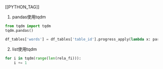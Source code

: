 [[PYTHON_TAG]]

1. pandas使用tqdm

```python
from tqdm import tqdm
tqdm.pandas()

df_tables['words'] = df_tables['table_id'].progress_apply(lambda x: parse.column_features(x))
```


2. list使用tqdm

```python
for i in tqdm(range(len(rela_fi))):
    i += 1
```


